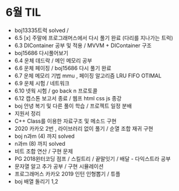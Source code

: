 # 6월 TIL
- boj13335트럭 solved /
- 6.5 [x] 주말에 프로그래머스에서 다시 풀기 완료 (다리를 지나가는 트럭)
- 6.3 DIContainer 공부 및 적용 /  MVVM + DIContainer 구조
- boj15686 다시풀어보기
- 6.4 운체 데드락 / 메인 메모리 공부
- 6.6 운체 페이징 / boj15686 다시 풀기 완료
- 6.7 운체 메모리 기법 mmu , 페이징 알고리즘 LRU FIFO OTIMAL
- 6.9 운체 시험 / 네트워크
- 6.10 넷웍 시험 / go back n 프로토콜
- 6.12 캡스톤 보고서 종료 / 웹프 html css js 종강
- boj 안녕 복기 및 다른 풀이 학습 / 프로젝트 일정 분배
- 지원서 정리
- C++ Class를 이용한 자료구조 및 메소드 구현 
- 2020 카카오 2번 , 라이브러리 없이 풀기 / 순열 조합 재귀 구현
- boj n과m (4) 까지 solved 
 - n과m (8) 까지 solved
 - 비트 조합 연산 / 구현 문제
 - PG 2018윈터코딩 점프 / 스킬트리 / 끝말잇기 / 배달 - 다익스트라 공부
 - 문자열 알고 추가 공부 / 구현 시뮬레이션
- 프로그래머스 카카오 2019 인턴 인형뽑기 / 튜플
- boj 배열 돌리기 1,2
